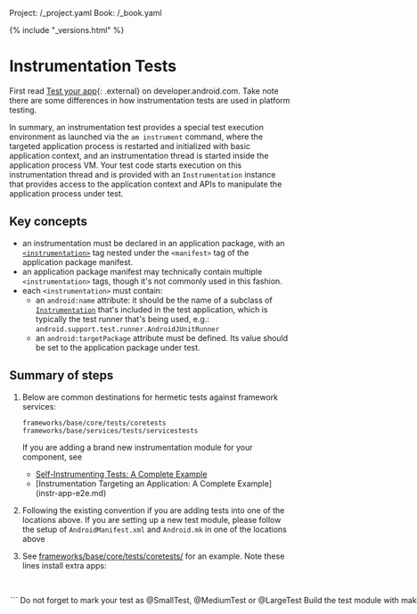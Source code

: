 Project: /_project.yaml
Book: /_book.yaml

{% include "_versions.html" %}

<!--
  Copyright 2018 The Android Open Source Project

  Licensed under the Apache License, Version 2.0 (the "License");
  you may not use this file except in compliance with the License.
  You may obtain a copy of the License at

      http://www.apache.org/licenses/LICENSE-2.0

  Unless required by applicable law or agreed to in writing, software
  distributed under the License is distributed on an "AS IS" BASIS,
  WITHOUT WARRANTIES OR CONDITIONS OF ANY KIND, either express or implied.
  See the License for the specific language governing permissions and
  limitations under the License.
-->

# Instrumentation Tests

First read [Test your app](https://developer.android.com/studio/test/){: .external}
on developer.android.com. Take note there are some differences in
how instrumentation tests are used in platform testing.

In summary, an instrumentation test provides a special test execution
environment as launched via the `am instrument` command, where the targeted
application process is restarted and initialized with basic application context,
and an instrumentation thread is started inside the application process VM. Your
test code starts execution on this instrumentation thread and is provided with
an `Instrumentation` instance that provides access to the application context
and APIs to manipulate the application process under test.


## Key concepts

*   an instrumentation must be declared in an application package, with an
    [`<instrumentation>`](https://developer.android.com/guide/topics/manifest/instrumentation-element.html)
    tag nested under the `<manifest>` tag of the application package manifest.
*   an application package manifest may technically contain multiple
    `<instrumentation>` tags, though it's not commonly used in this fashion.
*   each `<instrumentation>` must contain:
    *   an `android:name` attribute: it should be the name of a subclass of
        [`Instrumentation`](https://developer.android.com/reference/android/app/Instrumentation.html)
        that's included in the test application, which is typically the test
        runner that's being used, e.g.:
        `android.support.test.runner.AndroidJUnitRunner`
    *   an `android:targetPackage` attribute must be defined. Its value should
        be set to the application package under test.

## Summary of steps

1.  Below are common destinations for hermetic tests against framework services:

    ```
    frameworks/base/core/tests/coretests
    frameworks/base/services/tests/servicestests
    ```

    If you are adding a brand new instrumentation module for your component, see

    *   [Self-Instrumenting Tests: A Complete Example](instr-self-e2e.md)
    *   [Instrumentation Targeting an Application: A Complete Example]
        (instr-app-e2e.md)

1.  Following the existing convention if you are adding tests into one of the
    locations above. If you are setting up a new test module, please follow the
    setup of `AndroidManifest.xml` and `Android.mk` in one of the locations
    above

1.  See
    [frameworks/base/core/tests/coretests/](https://android.googlesource.com/platform/frameworks/base.git/+/master/core/tests/coretests/)
    for an example.
    Note these lines install extra apps:

    ```
 <option name="test-file-name" value="FrameworksCoreTests.apk" />
 <option name="test-file-name" value="BstatsTestApp.apk" />
    ```

1.  Do not forget to mark your test as `@SmallTest`, `@MediumTest` or
    `@LargeTest`

1.  Build the test module with make, e.g.:

    ```
    make FrameworksCoreTests -j
    ```

1. Run the tests:
   *  The simplest solution is to use
   [Atest](/compatibility/tests/development/atest) like so:

      ```
      atest FrameworksCoreTests
      ```
   *  Or for more complex tests, use the Trade Federation test harness:

    ```
    make tradefed-all -j
    tradefed.sh run template/local_min --template:map test=FrameworksCoreTests
    ```

1.  If using Trade Fed, manually install and run the tests:
    1. Install the generated apk:

    ```
    adb install -r ${OUT}/data/app/FrameworksCoreTests/FrameworksCoreTests.apk
    ```

    Tip: you use `adb shell pm list instrumentation` to find the
    instrumentations inside the apk just installed

    1.  Run the tests with various options:

        1.  all tests in the apk

            ```
            adb shell am instrument -w com.android.frameworks.coretests\
              /android.support.test.runner.AndroidJUnitRunner
            ```

        1.  all tests under a specific Java package

            ```
            adb shell am instrument -w -e package android.animation \
              com.android.frameworks.coretests\
              /android.support.test.runner.AndroidJUnitRunner
            ```

        1.  all tests under a specific class

            ```
            adb shell am instrument -w -e class \
              android.animation.AnimatorSetEventsTest \
              com.android.frameworks.coretests\
              /android.support.test.runner.AndroidJUnitRunner
            ```

        1.  a specific test method

            ```
            adb shell am instrument -w -e class \
              android.animation.AnimatorSetEventsTest#testCancel \
              com.android.frameworks.coretests\
              /android.support.test.runner.AndroidJUnitRunner
            ```

Your test can make an explicit assertion on pass or fail using `JUnit` APIs; in
addition, any uncaught exceptions will also cause a functional failure.

To emit performance metrics, your test code can call
[`Instrumentation#sendStatus`](http://developer.android.com/reference/android/app/Instrumentation.html#sendStatus\(int, android.os.Bundle\))
to send out a list of key-value pairs. It's important to note that:

1.  metrics can be integer or floating point
1.  any non-numerical values will be discarded
1.  your test apk can be either functional tests or metrics tests, however
    mixing both are not currently supported
